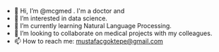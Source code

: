 - 👋 Hi, I’m @mcgmed . I'm a doctor and
- 👀 I’m interested in data science.
- 🌱 I’m currently learning Natural Language Processing.
- 💞️ I’m looking to collaborate on medical projects with my colleagues.
- 📫 How to reach me: mustafacgoktepe@gmail.com

<!---
mcgmed/mcgmed is a ✨ special ✨ repository because its `README.md` (this file) appears on your GitHub profile.
You can click the Preview link to take a look at your changes.
--->
